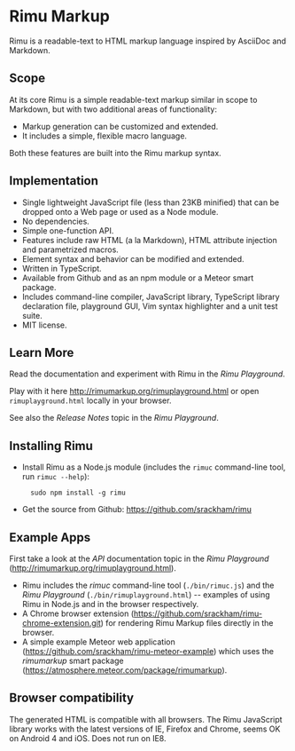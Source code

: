 # Rimu Markup

Rimu is a readable-text to HTML markup language inspired by AsciiDoc
and Markdown.


## Scope

At its core Rimu is a simple readable-text markup similar in scope to
Markdown, but with two additional areas of functionality:

- Markup generation can be customized and extended.
- It includes a simple, flexible macro language.

Both these features are built into the Rimu markup syntax.


## Implementation

- Single lightweight JavaScript file (less than 23KB minified) that
  can be dropped onto a Web page or used as a Node module.
- No dependencies.
- Simple one-function API.
- Features include raw HTML (a la Markdown), HTML attribute injection
  and parametrized macros.
- Element syntax and behavior can be modified and extended.
- Written in TypeScript.
- Available from Github and as an npm module or a Meteor smart package.
- Includes command-line compiler, JavaScript library, TypeScript
  library declaration file, playground GUI,
  Vim syntax highlighter and a unit test suite.
- MIT license.


## Learn More

Read the documentation and experiment with Rimu in the _Rimu
Playground_.

Play with it here <http://rimumarkup.org/rimuplayground.html> or
open `rimuplayground.html` locally in your browser.

See also the _Release Notes_ topic in the _Rimu Playground_.


## Installing Rimu

- Install Rimu as a Node.js module (includes the `rimuc` command-line
  tool, run `rimuc --help`):

        sudo npm install -g rimu

- Get the source from Github: <https://github.com/srackham/rimu>


## Example Apps

First take a look at the _API_ documentation topic in the _Rimu Playground_
(<http://rimumarkup.org/rimuplayground.html>).

- Rimu includes the _rimuc_ command-line tool (`./bin/rimuc.js`) and
  the _Rimu Playground_ (`./bin/rimuplayground.html`) -- examples
  of using Rimu in Node.js and in the browser respectively.
- A Chrome browser extension
  (<https://github.com/srackham/rimu-chrome-extension.git>) for
  rendering Rimu Markup files directly in the browser.
- A simple example Meteor web application
  (<https://github.com/srackham/rimu-meteor-example>) which uses the
  _rimumarkup_ smart package
  (<https://atmosphere.meteor.com/package/rimumarkup>).


## Browser compatibility

The generated HTML is compatible with all browsers. The Rimu
JavaScript library works with the latest versions of IE, Firefox and
Chrome, seems OK on Android 4 and iOS. Does not run on IE8.
